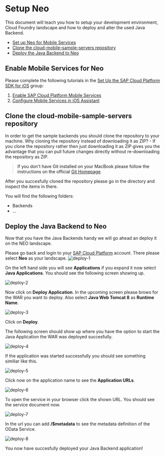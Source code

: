 # Setup Neo

This document will teach you how to setup your development environment, Cloud Foundry landscape and how to deploy and alter the used Java Backend.

* [Set up Neo for Mobile Services](#setupneo)
* [Clone the cloud-mobile-sample-servers repository](#clonerepo)
* [Deploy the Java Backend to Neo](#deployapp)

<a name="setupneo"/>

## Enable Mobile Services for Neo

Please complete the following tutorials in the [Set Up the SAP Cloud Platform SDK for iOS](https://developers.sap.com/group.ios-sdk-setup.html) group:

1. [Enable SAP Cloud Platform Mobile Services](https://developers.sap.com/tutorials/fiori-ios-hcpms-setup.html)
2. [Configure Mobile Services in iOS Assistant](https://developers.sap.com/tutorials/fiori-ios-scpms-configure-ms-assistant.html)

<a name="clonerepo"/>

## Clone the cloud-mobile-sample-servers repository
In order to get the sample backends you should clone the repository to your machine. Why cloning the repository instead of downloading it as ZIP? - If you clone the repository rather then just downloading it as ZIP gives you the advantage that you can pull future changes directly without re-downloading the repository as ZIP.

> If you don't have Git installed on your MacBook please follow the instructions on the official [Git Homepage](https://git-scm.com/book/en/v1/Getting-Started-Installing-Git).

After you succesfully cloned the repository please go in the directory and inspect the items in there.

You will find the following folders:

* Backends
* ...

<a name="deployapp"/>

## Deploy the Java Backend to Neo
Now that you have the Java Backends handy we will go ahead an deploy it on the NEO landscape.

Please go back and login to your [SAP Cloud Platform](https://account.hanatrial.ondemand.com/) account. There please select **Neo** as your landscape.
![deploy-1](https://github.wdf.sap.corp/storage/user/16334/files/23b29480-823e-11e9-8380-6710eb5bc6bb)

On the left hand side you will see **Applications** if you expand it now select **Java Applications**. You should see the following screen showing up.

![deploy-2](https://github.wdf.sap.corp/storage/user/16334/files/257c5800-823e-11e9-9a26-30a9bb795ddb)

Now click on **Deploy Application**. In the upcoming screen please brows for the WAR you want to deploy. Also select **Java Web Tomcat 8** as **Runtime Name**.

![deploy-3](https://github.wdf.sap.corp/storage/user/16334/files/26ad8500-823e-11e9-8219-77276e6f077e)

Click on **Deploy**.

The following screen should show up where you have the option to start the Java Application the WAR was deployed succesfully.

![deploy-4](https://github.wdf.sap.corp/storage/user/16334/files/27deb200-823e-11e9-9b2d-15987c4242ce)

If the application was started successfully you should see something similiar like this.

![deploy-5](https://github.wdf.sap.corp/storage/user/16334/files/29a87580-823e-11e9-8805-6b6230778beb)

Click now on the application name to see the **Application URLs**.

![deploy-6](https://github.wdf.sap.corp/storage/user/16334/files/2b723900-823e-11e9-95dd-ef1b5e9154e9)

To open the service in your browser click the shown URL. You should see the service document now.

![deploy-7](https://github.wdf.sap.corp/storage/user/16334/files/2f05c000-823e-11e9-9509-5e5b3bbd5a8e)

In the url you can add **/$metadata** to see the metadata definition of the OData Service.

![deploy-8](https://github.wdf.sap.corp/storage/user/16334/files/3200b080-823e-11e9-8230-b746c7efee77)

You now have succesfully deployed your Java Backend application!
